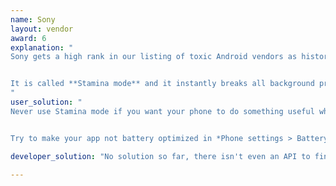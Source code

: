 ```yaml
---
name: Sony
layout: vendor
award: 6
explanation: "
Sony gets a high rank in our listing of toxic Android vendors as historically it was Sony who introduced the first very effective non-standard background process optimization and opened the Pandora's box.


It is called **Stamina mode** and it instantly breaks all background processes and all alarms if enabled.
"
user_solution: "
Never use Stamina mode if you want your phone to do something useful when you are not actively using it.


Try to make your app not battery optimized in *Phone settings > Battery > Three dots in the top right corner > Battery optimisation > Apps > your app*."

developer_solution: "No solution so far, there isn't even an API to find out if the phone is in Stamina mode"

---
```

